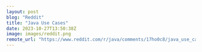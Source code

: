 ```yaml
---
layout: post
blog: "Reddit"
title: "Java Use Cases"
date: 2023-10-27T13:50:38Z
image: images/reddit.png
remote_url: "https://www.reddit.com/r/java/comments/17ho0c8/java_use_cases/"
---
```

